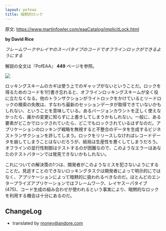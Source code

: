 ```yaml
---
layout: pofeaa
title: 暗黙的ロック
---
```


原文: <https://www.martinfowler.com/eaaCatalog/implicitLock.html>

**by David Rice**

*フレームワークやレイヤのスーパタイプのコードでオフラインロックができるようにする*

解説の全文は『PofEAA』 **449** ページを参照。

![](https://www.martinfowler.com/eaaCatalog/ImplicitLockSketch.gif)

ロッキングスキームのカギは使う上でのギャップがないということだ。ロックを得るためのコードを1行書き忘れると、オフラインロッキングスキームが全く役に立たなくなる。他のトランザクションがライトロックをかけているとリードロックの検索の失敗は、すなわち最新のセッションデータが取得できていないかもしれない、ということを意味している。あるバージョンカウントを正しく使えなかったら、誰かの変更に知らずに上書きしてしまうかもしれない。一般に、ある要素がどこかでロックされていたら、どこでもロックされているはずなのだ。アプリケーションのロッキング戦略を無視すると不整合のデータを生成するビジネストランザクションを許してしまう。ロックをリリースしなければレコードデータを崩してしまうことはないだろうが、結局は生産性を悪くしてしまうだろう。オフラインの並行性制御はテストするのが困難なので、このようなエラーはあなたのテストパターンでは発見できないかもしれない。

これについての解決策の1つは、開発者がこのようなミスを犯さないようにすることだ。見逃すことのできないロッキングタスクは開発者によって明示的にではなく、アプリケーションによって暗黙的に扱われるべきなのだ。ほとんどのエンタープライズアプリケーションではフレームワーク、レイヤスーパタイプ(475)、コード生成の組み合わせが使われるという事実により、暗黙的なロックを利用する機会は十分にあるのだ。

## ChangeLog
- translated by money@andore.com
